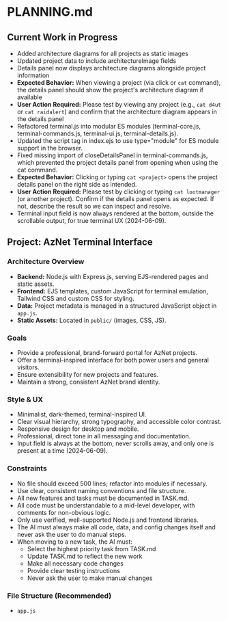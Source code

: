 # PLANNING.md

## Current Work in Progress
- Added architecture diagrams for all projects as static images
- Updated project data to include architectureImage fields
- Details panel now displays architecture diagrams alongside project information
- **Expected Behavior:** When viewing a project (via click or `cat` command), the details panel should show the project's architecture diagram if available
- **User Action Required:** Please test by viewing any project (e.g., `cat d4ut` or `cat raidalert`) and confirm that the architecture diagram appears in the details panel
- Refactored terminal.js into modular ES modules (terminal-core.js, terminal-commands.js, terminal-ui.js, terminal-details.js).
- Updated the script tag in index.ejs to use type="module" for ES module support in the browser.
- Fixed missing import of closeDetailsPanel in terminal-commands.js, which prevented the project details panel from opening when using the cat command.
- **Expected Behavior:** Clicking or typing `cat <project>` opens the project details panel on the right side as intended.
- **User Action Required:** Please test by clicking or typing `cat lootmanager` (or another project). Confirm if the details panel opens as expected. If not, describe the result so we can inspect and resolve.
- Terminal input field is now always rendered at the bottom, outside the scrollable output, for true terminal UX (2024-06-09).

## Project: AzNet Terminal Interface

### Architecture Overview
- **Backend:** Node.js with Express.js, serving EJS-rendered pages and static assets.
- **Frontend:** EJS templates, custom JavaScript for terminal emulation, Tailwind CSS and custom CSS for styling.
- **Data:** Project metadata is managed in a structured JavaScript object in `app.js`.
- **Static Assets:** Located in `public/` (images, CSS, JS).

### Goals
- Provide a professional, brand-forward portal for AzNet projects.
- Offer a terminal-inspired interface for both power users and general visitors.
- Ensure extensibility for new projects and features.
- Maintain a strong, consistent AzNet brand identity.

### Style & UX
- Minimalist, dark-themed, terminal-inspired UI.
- Clear visual hierarchy, strong typography, and accessible color contrast.
- Responsive design for desktop and mobile.
- Professional, direct tone in all messaging and documentation.
- Input field is always at the bottom, never scrolls away, and only one is present at a time (2024-06-09).

### Constraints
- No file should exceed 500 lines; refactor into modules if necessary.
- Use clear, consistent naming conventions and file structure.
- All new features and tasks must be documented in TASK.md.
- All code must be understandable to a mid-level developer, with comments for non-obvious logic.
- Only use verified, well-supported Node.js and frontend libraries.
- The AI must always make all code, data, and config changes itself and never ask the user to do manual steps.
- When moving to a new task, the AI must:
  - Select the highest priority task from TASK.md
  - Update TASK.md to reflect the new work
  - Make all necessary code changes
  - Provide clear testing instructions
  - Never ask the user to make manual changes

### File Structure (Recommended)
- `app.js`